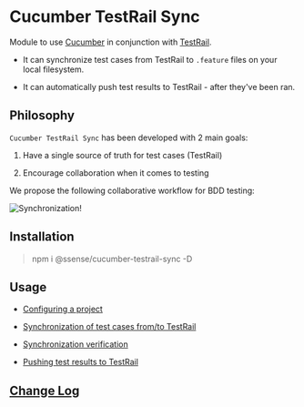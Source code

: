 # Cucumber TestRail Sync

Module to use [Cucumber](https://github.com/cucumber/cucumber-js) in conjunction with [TestRail](http://www.gurock.com/testrail/).

* It can synchronize test cases from TestRail to `.feature` files on your local filesystem.

* It can automatically push test results to TestRail - after they've been ran.

## Philosophy

`Cucumber TestRail Sync` has been developed with 2 main goals:

1. Have a single source of truth for test cases (TestRail)

2. Encourage collaboration when it comes to testing

We propose the following collaborative workflow for BDD testing:

![Synchronization!](https://github.com/Groupe-Atallah/node-cucumber-testrail-sync/raw/master/images/sync-flow.png)

## Installation

> npm i @ssense/cucumber-testrail-sync -D

## Usage

* [Configuring a project](/docs/configuration.md)

* [Synchronization of test cases from/to TestRail](/docs/synchronization.md)

* [Synchronization verification](/docs/verification.md)

* [Pushing test results to TestRail](/docs/pushing_results.md)

## [Change Log](/docs/changelog.md)